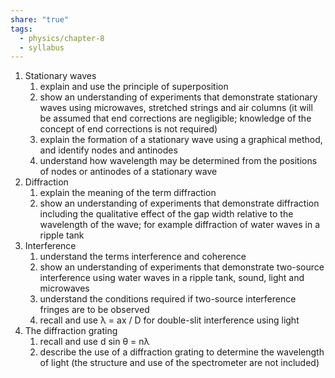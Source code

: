 ```yaml
---
share: "true"
tags:
  - physics/chapter-8
  - syllabus
---
```


1. Stationary waves
	1. explain and use the principle of superposition
	2. show an understanding of experiments that demonstrate stationary waves using microwaves, stretched strings and air columns (it will be assumed that end corrections are negligible; knowledge of the concept of end corrections is not required)
	3. explain the formation of a stationary wave using a graphical method, and identify nodes and antinodes
	4. understand how wavelength may be determined from the positions of nodes or antinodes of a stationary wave
2. Diffraction
	1. explain the meaning of the term diffraction
	2. show an understanding of experiments that demonstrate diffraction including the qualitative effect of the gap width relative to the wavelength of the wave; for example diffraction of water waves in a ripple tank
3. Interference
	1. understand the terms interference and coherence
	2. show an understanding of experiments that demonstrate two-source interference using water waves in a ripple tank, sound, light and microwaves
	3. understand the conditions required if two-source interference fringes are to be observed
	4. recall and use λ = ax / D for double-slit interference using light
4. The diffraction grating
	1. recall and use d sin θ = nλ
	2. describe the use of a diffraction grating to determine the wavelength of light (the structure and use of the spectrometer are not included)
